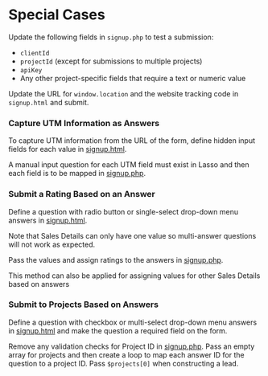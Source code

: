 <h1>Special Cases</h1>

<p>Update the following fields in <code>signup.php</code> to test a submission:</p>
<ul>
<li><code>clientId</code></li>
<li><code>projectId</code> (except for submissions to multiple projects)</li>
<li><code>apiKey</code></li>
<li>Any other project-specific fields that require a text or numeric value</li>
</ul>

<p> Update the URL for <code>window.location</code> and the website tracking code in <code>signup.html</code> and submit.</p>

<h3><a name="answer-utm">Capture UTM Information as Answers</a></h3>
<p>To capture UTM information from the URL of the form, define hidden input fields for each value in <a href="https://github.com/eci-lasso/special-cases/blob/main/utm-answers/signup.html">signup.html</a>.</p>
<p>A manual input question for each UTM field must exist in Lasso and then each field is to be mapped in <a href="https://github.com/eci-lasso/special-cases/blob/main/utm-answers/signup.php">signup.php</a>.</p>

<h3><a name="answer-rating">Submit a Rating Based on an Answer</a></h3>
<p>Define a question with radio button or single-select drop-down menu answers in <a href="https://github.com/eci-lasso/special-cases/blob/main/answer-based-rating/signup.html">signup.html</a>.</p>
<p>Note that Sales Details can only have one value so multi-answer questions will not work as expected.</p>
<p>Pass the values and assign ratings to the answers in <a href="https://github.com/eci-lasso/special-cases/blob/main/answer-based-rating/signup.php">signup.php</a>.</p>
<p>This method can also be applied for assigning values for other Sales Details based on answers</p>

<h3><a name="answer-project">Submit to Projects Based on Answers</a></h3>
<p>Define a question with checkbox or multi-select drop-down menu answers in <a href="https://github.com/eci-lasso/special-cases/blob/main/answer-based-projects/signup.html">signup.html</a> and make the question a required field on the form.</p>
<p>Remove any validation checks for Project ID in <a href="https://github.com/eci-lasso/special-cases/blob/main/answer-based-projects/signup.php">signup.php</a>. Pass an empty array for projects and then create a loop to map each answer ID for the question to a project ID. Pass <code>$projects[0]</code> when constructing a lead.</p>
